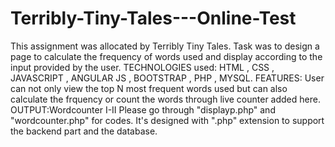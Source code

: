 # Terribly-Tiny-Tales---Online-Test
This assignment was allocated by Terribly Tiny Tales. Task was to design a page to calculate the frequency of words used and display according to the input provided by the user. TECHNOLOGIES used: HTML , CSS , JAVASCRIPT , ANGULAR JS , BOOTSTRAP , PHP , MYSQL. FEATURES: User can not only view the top N most frequent words used but can also calculate the frquency or count the words through live counter added here. OUTPUT:Wordcounter I-II  Please go through "displayp.php" and "wordcounter.php" for codes. It's designed with ".php" extension to support the backend part and the database.
